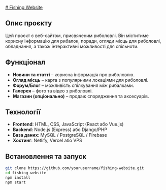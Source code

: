 [# Fishing Website](https://web2425ki409pavlosmy17-a3630c4ab9c4.herokuapp.com/)

## Опис проєкту
Цей проєкт є веб-сайтом, присвяченим риболовлі. Він міститиме корисну інформацію для рибалок, поради, огляди місць для риболовлі, обладнання, а також інтерактивні можливості для спільноти.

## Функціонал
- **Новини та статті** – корисна інформація про риболовлю.
- **Огляд місць** – карта з популярними локаціями для риболовлі.
- **Форум/Блог** – можливість спілкування між рибалками.
- **Галерея** – фото та відео з риболовлі.
- **Магазин (опціонально)** – продаж спорядження та аксесуарів.

## Технології
- **Frontend**: HTML, CSS, JavaScript (React або Vue.js)
- **Backend**: Node.js (Express) або Django/PHP
- **База даних**: MySQL / PostgreSQL / Firebase
- **Хостинг**: Netlify, Vercel або VPS

## Встановлення та запуск
```bash
git clone https://github.com/yourusername/fishing-website.git
cd fishing-website
npm install
npm start

